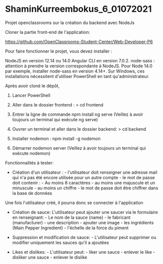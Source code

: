 # ShaminKurreembokus_6_01072021
Projet openclassrooms sur la création du backend avec NodeJs

Cloner la partie front-end de l'application:

https://github.com/OpenClassrooms-Student-Center/Web-Developer-P6


Pour faire fonctionner le projet, vous devez installer :

NodeJS en version 12.14 ou 14.0 
Angular CLI en version 7.0.2.
node-sass : attention à prendre la version correspondante à NodeJS. Pour Node 14.0 par exemple, installer node-sass en version 4.14+.
Sur Windows, ces installations nécessitent d'utiliser PowerShell en tant qu'administrateur.

Après avoir cloné le dépôt,

1) Lancer PowerShell
2) Aller dans le dossier frontend : > cd frontend
3) Entrer la ligne de commande
      npm install
      ng serve
(Veillez à avoir toujours un terminal qui exécute ng serve)

4) Ouvrer un terminal et aller dans le dossier backend:   > cd backend
5) Installer nodemon : npm install -g nodemon
6) Démarrer nodemon server
(Veillez à avoir toujours un terminal qui exécute nodemon)

Fonctionnalités à tester:

- Création d'un utilisateur :
        - l'utilisateur doit renseigner une adresse mail qui n'a pas été encore utilisée pour un autre compte
        - le mot de passe doit contenir :
                                          - Au moins 8 caractères
                                          - au moins une majuscule et un minuscule
                                          - au moins un chiffre
        - le mot de passe doit être chiffrer dans la base de données
                                          
 Une fois l'utilisateur créé, il pourra donc se connecter à l'application
 
 - Création de sauce: L'utilisateur peut ajouter une saucer via le formulaire en renseignant:
                  - Le nom de la sauce (name)
                  - le fabricant (manufacturer)
                  - une description
                  - ajouter une image
                  - les ingrédients (Main Pepper Ingredient)
                  - l'échelle de la force du piment
                  
  - Suppression et modification de sauce:
                  - L'utilisateur peut supprimer ou modifier uniquement les sauces qu'il a ajoutées
  
  - Likes et dislikes:
                  - L'utilisateur peut:
                                        - liker une sauce
                                        - enlever le like
                                        - disliker une sauce
                                        - enlever le dislike
